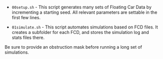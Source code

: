 - `00setup.sh` - This script generates many sets of Floating Car Data by incrementing a starting seed. All relevant parameters are settable in the first few lines.

- `01simulate.sh` - This script automates simulations based on FCD files. It creates a subfolder for each FCD, and stores the simulation log and stats files there. 

Be sure to provide an obstruction mask before running a long set of simulations.
